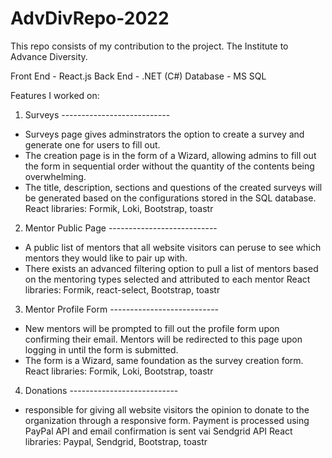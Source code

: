# AdvDivRepo-2022
This repo consists of my contribution to the project. The Institute to Advance Diversity. 

Front End - React.js
Back End - .NET (C#)
Database - MS SQL

Features I worked on:
1. Surveys ---------------------------
- Surveys page gives adminstrators the option to create a survey and generate one for users to fill out.
- The creation page is in the form of a Wizard, allowing admins to fill out the form in sequential order without the quantity of the contents being overwhelming.
- The title, description, sections and questions of the created surveys will be generated based on the configurations stored in the SQL database.
React libraries: Formik, Loki, Bootstrap, toastr

2. Mentor Public Page ---------------------------
- A public list of mentors that all website visitors can peruse to see which mentors they would like to pair up with.
- There exists an advanced filtering option to pull a list of mentors based on the mentoring types selected and attributed to each mentor
React libraries: Formik, react-select, Bootstrap, toastr

3. Mentor Profile Form ---------------------------
- New mentors will be prompted to fill out the profile form upon confirming their email. Mentors will be redirected to this page upon logging in until the form is submitted.
- The form is a Wizard, same foundation as the survey creation form.
React libraries: Formik, Loki, Bootstrap, toastr

4.  Donations ---------------------------
- responsible for giving all website visitors the opinion to donate to the organization through a responsive form. Payment is processed using PayPal API and email confirmation is sent vai Sendgrid API
React libraries: Paypal, Sendgrid, Bootstrap, toastr
